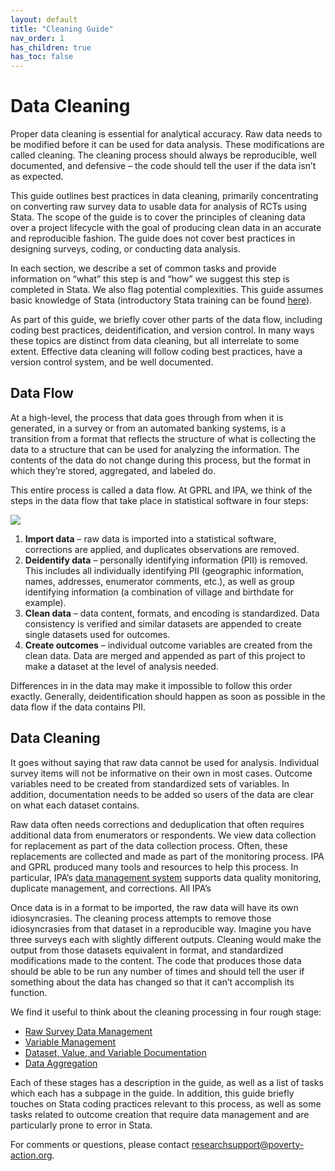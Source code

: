 ```yaml
---
layout: default
title: "Cleaning Guide"
nav_order: 1
has_children: true
has_toc: false
---
```


# Data Cleaning

Proper data cleaning is essential for analytical accuracy. Raw data needs to be modified before it can be used for data analysis. These modifications are called cleaning. The cleaning process should always be reproducible, well documented, and defensive – the code should tell the user if the data isn’t as expected.

This guide outlines best practices in data cleaning, primarily concentrating on converting raw survey data to usable data for analysis of RCTs using Stata. The scope of the guide is to cover the principles of cleaning data over a project lifecycle with the goal of producing clean data in an accurate and reproducible fashion. The guide does not cover best practices in designing surveys, coding, or conducting data analysis.

In each section, we describe a set of common tasks and provide information on “what” this step is and “how” we suggest this step is completed in Stata. We also flag potential complexities. This guide assumes basic knowledge of Stata (introductory Stata training can be found [here]( https://github.com/PovertyAction/IPA-Stata-Trainings)). 

As part of this guide, we briefly cover other parts of the data flow, including coding best practices, deidentification, and version control. In many ways these topics are distinct from data cleaning, but all interrelate to some extent. Effective data cleaning will follow coding best practices, have a version control system, and be well documented. 

## Data Flow

At a high-level, the process that data goes through from when it is generated, in a survey or from an automated banking systems, is a transition from a format that reflects the structure of what is collecting the data to a structure that can be used for analyzing the information. The contents of the data do not change during this process, but the format in which they’re stored, aggregated, and labeled do. 

This entire process is called a data flow. At GPRL and IPA, we think of the steps in the data flow that take place in statistical software in four steps:

![](https://github.com/PovertyAction/guides.github.io/blob/master/CleaningGuide/DGP_CleanDataHighlight.PNG)

1.	**Import data** – raw data is imported into a statistical software, corrections are applied, and duplicates observations are removed. 
2.	**Deidentify data** – personally identifying information (PII) is removed. This includes all individually identifying PII (geographic information, names, addresses, enumerator comments, etc.), as well as group identifying information (a combination of village and birthdate for example). 
3.	**Clean data** – data content, formats, and encoding is standardized. Data consistency is verified and similar datasets are appended to create single datasets used for outcomes.
4.	**Create outcomes** – individual outcome variables are created from the clean data. Data are merged and appended as part of this project to make a dataset at the level of analysis needed.

Differences in in the data may make it impossible to follow this order exactly. Generally, deidentification should happen as soon as possible in the data flow if the data contains PII.

## Data Cleaning

It goes without saying that raw data cannot be used for analysis. Individual survey items will not be informative on their own in most cases. Outcome variables need to be created from standardized sets of variables. In addition, documentation needs to be added so users of the data are clear on what each dataset contains.

Raw data often needs corrections and deduplication that often requires additional data from enumerators or respondents. We view data collection for replacement as part of the data collection process. Often, these replacements are collected and made as part of the monitoring process. IPA and GPRL produced many tools and resources to help this process. In particular, IPA’s [data management system]( https://github.com/PovertyAction/high-frequency-checks) supports data quality monitoring, duplicate management, and corrections. All IPA’s

Once data is in a format to be imported, the raw data will have its own idiosyncrasies. The cleaning process attempts to remove those idiosyncrasies from that dataset in a reproducible way. Imagine you have three surveys each with slightly different outputs. Cleaning would make the output from those datasets equivalent in format, and standardized modifications made to the content. The code that produces those data should be able to be run any number of times and should tell the user if something about the data has changed so that it can’t accomplish its function.

We find it useful to think about the cleaning processing in four rough stage:

- [Raw Survey Data Management](https://povertyaction.github.io/guides.github.io/CleaningGuide/01%20Raw%20Survey%20Data%20Management/readme.html)
- [Variable Management](https://povertyaction.github.io/guides.github.io/CleaningGuide/02%20Variable%20Management/readme.html)
- [Dataset, Value, and Variable Documentation](https://povertyaction.github.io/guides.github.io/CleaningGuide/03%20Dataset,%20Value,%20and%20Variable%20Documentation/readme.html)
- [Data Aggregation](https://povertyaction.github.io/guides.github.io/CleaningGuide/04%20Data%20Aggregation%20and%20Outcome%20Creation/readme.html)

Each of these stages has a description in the guide, as well as a list of tasks which each has a subpage in the guide. In addition, this guide briefly touches on Stata coding practices relevant to this process, as well as some tasks related to outcome creation that require data management and are particularly prone to error in Stata.

For comments or questions, please contact [researchsupport@poverty-action.org](mailto:researchsupport@poverty-action.org?subject=[Cleaning%20Guide]).
